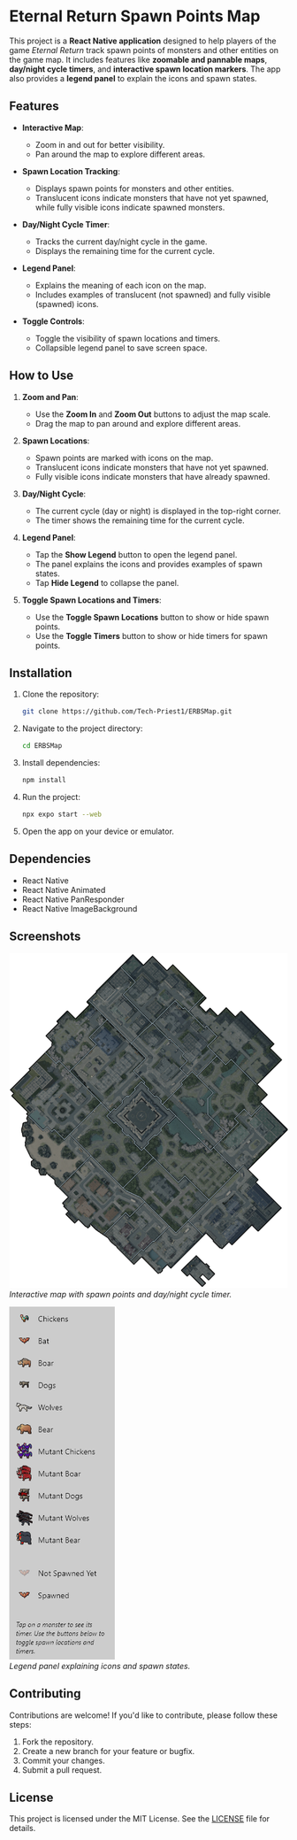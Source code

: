 
# Eternal Return Spawn Points Map

This project is a **React Native application** designed to help players of the game *Eternal Return* track spawn points of monsters and other entities on the game map. It includes features like **zoomable and pannable maps**, **day/night cycle timers**, and **interactive spawn location markers**. The app also provides a **legend panel** to explain the icons and spawn states.

## Features

- **Interactive Map**:
  - Zoom in and out for better visibility.
  - Pan around the map to explore different areas.

- **Spawn Location Tracking**:
  - Displays spawn points for monsters and other entities.
  - Translucent icons indicate monsters that have not yet spawned, while fully visible icons indicate spawned monsters.

- **Day/Night Cycle Timer**:
  - Tracks the current day/night cycle in the game.
  - Displays the remaining time for the current cycle.

- **Legend Panel**:
  - Explains the meaning of each icon on the map.
  - Includes examples of translucent (not spawned) and fully visible (spawned) icons.

- **Toggle Controls**:
  - Toggle the visibility of spawn locations and timers.
  - Collapsible legend panel to save screen space.

## How to Use

1. **Zoom and Pan**:
   - Use the **Zoom In** and **Zoom Out** buttons to adjust the map scale.
   - Drag the map to pan around and explore different areas.

2. **Spawn Locations**:
   - Spawn points are marked with icons on the map.
   - Translucent icons indicate monsters that have not yet spawned.
   - Fully visible icons indicate monsters that have already spawned.

3. **Day/Night Cycle**:
   - The current cycle (day or night) is displayed in the top-right corner.
   - The timer shows the remaining time for the current cycle.

4. **Legend Panel**:
   - Tap the **Show Legend** button to open the legend panel.
   - The panel explains the icons and provides examples of spawn states.
   - Tap **Hide Legend** to collapse the panel.

5. **Toggle Spawn Locations and Timers**:
   - Use the **Toggle Spawn Locations** button to show or hide spawn points.
   - Use the **Toggle Timers** button to show or hide timers for spawn points.

## Installation

1. Clone the repository:
   ```bash
   git clone https://github.com/Tech-Priest1/ERBSMap.git
   ```

2. Navigate to the project directory:
   ```bash
   cd ERBSMap
   ```

3. Install dependencies:
   ```bash
   npm install
   ```

4. Run the project:
   ```bash
   npx expo start --web  
   ```

5. Open the app on your device or emulator.

## Dependencies

- React Native
- React Native Animated
- React Native PanResponder
- React Native ImageBackground

## Screenshots

![Map Screenshot](screenshots/map.png)  
*Interactive map with spawn points and day/night cycle timer.*

![Legend Screenshot](screenshots/legend.png)  
*Legend panel explaining icons and spawn states.*

## Contributing

Contributions are welcome! If you'd like to contribute, please follow these steps:

1. Fork the repository.
2. Create a new branch for your feature or bugfix.
3. Commit your changes.
4. Submit a pull request.

## License

This project is licensed under the MIT License. See the [LICENSE](LICENSE) file for details.

